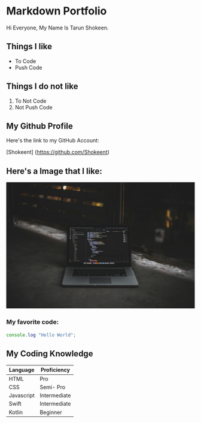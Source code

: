 
# Markdown Portfolio


Hi Everyone, My Name Is Tarun Shokeen.


## Things I like

- To Code
- Push Code


## Things I do not like

1. To Not Code
2. Not Push Code


## My Github Profile

Here's the link to my GitHub Account:

[Shokeent] (https://github.com/Shokeent)

## Here's a Image that I like:

![Code](code_img.jpeg)


### My favorite code:

``` javascript
console.log "Hello World";
```
## My Coding Knowledge

Language | Proficiency
-- | --
HTML | Pro
CSS | Semi- Pro
Javascript | Intermediate
Swift | Intermediate
Kotlin | Beginner


